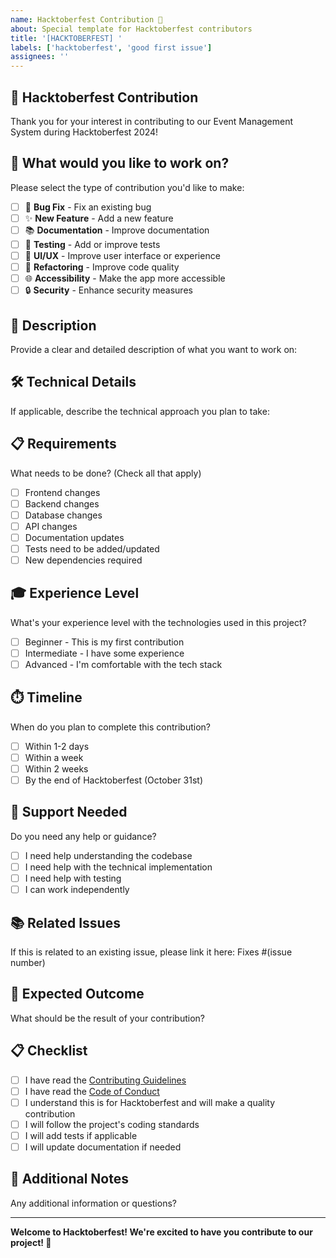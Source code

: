 ```yaml
---
name: Hacktoberfest Contribution 🎃
about: Special template for Hacktoberfest contributors
title: '[HACKTOBERFEST] '
labels: ['hacktoberfest', 'good first issue']
assignees: ''
---
```


## 🎃 Hacktoberfest Contribution

Thank you for your interest in contributing to our Event Management System during Hacktoberfest 2024!

## 🎯 What would you like to work on?
Please select the type of contribution you'd like to make:

- [ ] 🐛 **Bug Fix** - Fix an existing bug
- [ ] ✨ **New Feature** - Add a new feature
- [ ] 📚 **Documentation** - Improve documentation
- [ ] 🧪 **Testing** - Add or improve tests
- [ ] 🎨 **UI/UX** - Improve user interface or experience
- [ ] 🔧 **Refactoring** - Improve code quality
- [ ] 🌐 **Accessibility** - Make the app more accessible
- [ ] 🔒 **Security** - Enhance security measures

## 📝 Description
Provide a clear and detailed description of what you want to work on:

## 🛠️ Technical Details
If applicable, describe the technical approach you plan to take:

## 📋 Requirements
What needs to be done? (Check all that apply)
- [ ] Frontend changes
- [ ] Backend changes
- [ ] Database changes
- [ ] API changes
- [ ] Documentation updates
- [ ] Tests need to be added/updated
- [ ] New dependencies required

## 🎓 Experience Level
What's your experience level with the technologies used in this project?
- [ ] Beginner - This is my first contribution
- [ ] Intermediate - I have some experience
- [ ] Advanced - I'm comfortable with the tech stack

## ⏱️ Timeline
When do you plan to complete this contribution?
- [ ] Within 1-2 days
- [ ] Within a week
- [ ] Within 2 weeks
- [ ] By the end of Hacktoberfest (October 31st)

## 🤝 Support Needed
Do you need any help or guidance?
- [ ] I need help understanding the codebase
- [ ] I need help with the technical implementation
- [ ] I need help with testing
- [ ] I can work independently

## 📚 Related Issues
If this is related to an existing issue, please link it here:
Fixes #(issue number)

## 🎯 Expected Outcome
What should be the result of your contribution?

## 📋 Checklist
- [ ] I have read the [Contributing Guidelines](../../CONTRIBUTING.md)
- [ ] I have read the [Code of Conduct](../../CODE_OF_CONDUCT.md)
- [ ] I understand this is for Hacktoberfest and will make a quality contribution
- [ ] I will follow the project's coding standards
- [ ] I will add tests if applicable
- [ ] I will update documentation if needed

## 💬 Additional Notes
Any additional information or questions?

---

**Welcome to Hacktoberfest! We're excited to have you contribute to our project! 🎉**
